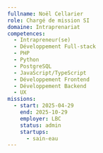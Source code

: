 ```yaml
---
fullname: Noël Cellarier
role: Chargé de mission SI
domaine: Intraprenariat
competences:
  - Intrapreneur(se)
  - Développement Full-stack
  - PHP
  - Python
  - PostgreSQL
  - JavaScript/TypeScript
  - Développement Frontend
  - Développement Backend
  - UX
missions:
  - start: 2025-04-29
    end: 2025-10-29
    employer: LBC
    status: admin
    startups:
      - sain-eau
---
```

